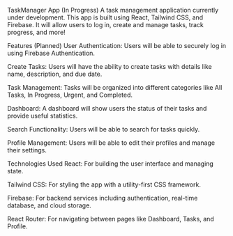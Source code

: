 TaskManager App (In Progress)
A task management application currently under development. This app is built using React, Tailwind CSS, and Firebase. It will allow users to log in, create and manage tasks, track progress, and more!

Features (Planned)
User Authentication: Users will be able to securely log in using Firebase Authentication.

Create Tasks: Users will have the ability to create tasks with details like name, description, and due date.

Task Management: Tasks will be organized into different categories like All Tasks, In Progress, Urgent, and Completed.

Dashboard: A dashboard will show users the status of their tasks and provide useful statistics.

Search Functionality: Users will be able to search for tasks quickly.

Profile Management: Users will be able to edit their profiles and manage their settings.

Technologies Used
React: For building the user interface and managing state.

Tailwind CSS: For styling the app with a utility-first CSS framework.

Firebase: For backend services including authentication, real-time database, and cloud storage.

React Router: For navigating between pages like Dashboard, Tasks, and Profile.
